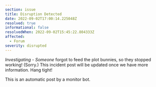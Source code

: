 ```yaml
---
section: issue
title: Disruption Detected
date: 2022-09-02T17:00:14.225048Z
resolved: true
informational: false
resolvedWhen: 2022-09-02T15:45:22.804333Z
affected:
  - Forum
severity: disrupted
---
```

*Investigating* - _Someone_ forgot to feed the plot bunnies, so they stopped working! (Sorry.) This incident post will be updated once we have more information. Hang tight!

This is an automatic post by a monitor bot.
        